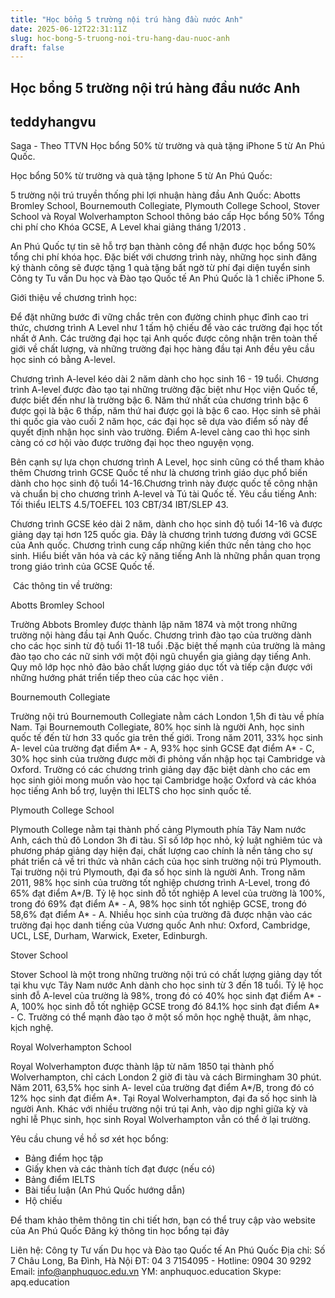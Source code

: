 ```yaml
---
title: "Học bổng 5 trường nội trú hàng đầu nước Anh"
date: 2025-06-12T22:31:11Z
slug: hoc-bong-5-truong-noi-tru-hang-dau-nuoc-anh
draft: false
---
```


## Học bổng 5 trường nội trú hàng đầu nước Anh

## teddyhangvu

Saga - Theo TTVN
Học bổng 50% từ trường và quà tặng iPhone 5 từ An Phú Quốc.

Học bổng 50% từ trường và quà tặng Iphone 5 từ An Phú Quốc:
 
5 trường nội trú truyền thống phi lợi nhuận hàng đầu Anh Quốc: Abotts Bromley School, Bournemouth Collegiate, Plymouth College School, Stover School và Royal Wolverhampton School thông báo cấp Học bổng 50% Tổng chi phí cho Khóa GCSE, A Level khai giảng tháng 1/2013 .

An Phú Quốc tự tin sẽ hỗ trợ bạn thành công để nhận được học bổng 50% tổng chi phí khóa học. Đặc biết với chương trình này, những học sinh đăng ký thành công sẽ được tặng 1 quà tặng bất ngờ từ phí đại diện tuyển sinh Công ty Tu vấn Du học và Đào tạo Quốc tế An Phú Quốc là 1 chiếc iPhone 5.
 
Giới thiệu về chương trình học:

Để đặt những bước đi vững chắc trên con đường chinh phục đỉnh cao tri thức, chương trình A Level như 1 tấm hộ chiếu để vào các trường đại học tốt nhất ở Anh. Các trường đại học tại Anh quốc được công nhận trên toàn thế giới về chất lượng, và những trường đại học hàng đầu tại Anh đều yêu cầu học sinh có bằng A-level.

Chương trình A-level kéo dài 2 năm dành cho học sinh 16 - 19 tuổi. Chương trình A-level được đào tạo tại những trường đặc biệt như Học viện Quốc tế, được biết đến như là trường bậc 6. Năm thứ nhất của chương trình bậc 6 được gọi là bậc 6 thấp, năm thứ hai được gọi là bậc 6 cao. Học sinh sẽ phải thi quốc gia vào cuối 2 năm học, các đại học sẽ dựa vào điểm số này để quyết định nhận học sinh vào trường. Điểm A-level càng cao thì học sinh càng có cơ hội vào được trường đại học theo nguyện vọng.

Bên cạnh sự lựa chọn chương trình A Level, học sinh cũng có thể tham khảo thêm Chương trình GCSE Quốc tế như là chương trình giáo dục phổ biến dành cho học sinh độ tuổi 14-16.Chương trình này được quốc tế công nhận và chuẩn bị cho chương trình A-level và Tú tài Quốc tế. Yêu cầu tiếng Anh: Tối thiểu IELTS 4.5/TOEFEL 103 CBT/34 IBT/SLEP 43.

Chương trình GCSE  kéo dài 2 năm, dành cho học sinh độ tuổi 14-16 và được giảng dạy tại hơn 125 quốc gia. Đây là chương trình tương đương với GCSE của Anh quốc. Chương trình cung cấp những kiến thức nền tảng cho học sinh. Hiểu biết văn hóa và các kỹ năng tiếng Anh là những phần quan trọng trong giáo trình của GCSE Quốc tế.
 
​ 
Các thông tin về trường: 

Abotts Bromley School

Trường Abbots Bromley được thành lập năm 1874 và một trong những trường nội hàng đầu tại Anh Quốc. Chương trình đào tạo của trường dành cho các học sinh từ độ tuổi 11-18 tuổi .Đặc biệt thế mạnh của trường là mảng đào tạo cho các nữ sinh với một đội ngũ chuyển gia giảng dạy tiếng Anh. Quy mô lớp học nhỏ đảo bảo chất lượng giáo dục tốt và tiếp cận được với những hướng phát triển tiếp theo của các học viên .

Bournemouth Collegiate

Trường nội trú Bournemouth Collegiate nằm cách London 1,5h đi tàu về phía Nam. Tại Bournemouth Collegiate, 80% học sinh là người Anh, học sinh quốc tế đến từ hơn 33 quốc gia trên thế giới. Trong năm 2011, 33% học sinh A- level của trường đạt điểm A* - A, 93% học sinh GCSE đạt điểm A* - C, 30% học sinh của trường được mời đi phỏng vấn nhập học tại Cambridge và Oxford. Trường có các chương trình giảng dạy đặc biệt dành cho các em học sinh giỏi mong muốn vào học tại Cambridge hoặc Oxford và các khóa học tiếng Anh bổ trợ, luyện thi IELTS cho học sinh quốc tế.

Plymouth College School

Plymouth College nằm tại thành phố cảng Plymouth phía Tây Nam nước Anh, cách thủ đô London 3h đi tàu. Sĩ số lớp học nhỏ, kỷ luật nghiêm túc và phương pháp giảng dạy hiện đại, chất lượng cao chính là nền tảng cho sự phát triển cả về tri thức và nhân cách của học sinh trường nội trú Plymouth. Tại trường nội trú Plymouth, đại đa số học sinh là người Anh. Trong năm 2011, 98% học sinh của trường tốt nghiệp chương trình A-Level, trong đó 65% đạt điểm A*/B. Tỷ lệ học sinh đỗ tốt nghiệp A level của trường là 100%, trong đó 69% đạt điểm A* - A, 98% học sinh tốt nghiệp GCSE, trong đó 58,6% đạt điểm A* - A. Nhiều học sinh của trường đã được nhận vào các trường đại học danh tiếng của Vương quốc Anh như: Oxford, Cambridge, UCL, LSE, Durham, Warwick, Exeter, Edinburgh.

Stover School

Stover School là một trong những trường nội trú có chất lượng giảng dạy tốt tại khu vực Tây Nam nước Anh dành cho học sinh từ 3 đến 18 tuổi. Tỷ lệ học sinh đỗ A-level của trường là 98%, trong đó có 40% học sinh đạt điểm A* - A, 100% học sinh đỗ tốt nghiệp GCSE trong đó 84.1% học sinh đạt điểm A* - C. Trường có thể mạnh đào tạo ở một số môn học nghệ thuật, âm nhạc, kịch nghệ.

Royal Wolverhampton School

Royal Wolverhampton được thành lập từ năm 1850 tại thành phố Wolverhampton, chỉ cách London 2 giờ đi tàu và cách Birmingham 30 phút. Năm 2011, 63,5% học sinh A- level của trường đạt điểm A*/B, trong đó có 12% học sinh đạt điểm A*. Tại Royal Wolverhampton, đại đa số học sinh là người Anh. Khác với nhiều trường nội trú tại Anh, vào dịp nghỉ giữa kỳ và nghỉ lễ Phục sinh, học sinh Royal Wolverhampton vẫn có thể ở lại trường.

Yêu cầu chung về hồ sơ xét học bổng:

- Bảng điểm học tập
- Giấy khen và các thành tích đạt được (nếu có)
- Bảng điểm IELTS
- Bài tiểu luận (An Phú Quốc hướng dẫn)
- Hộ chiếu

Để tham khảo thêm thông tin chi tiết hơn, bạn có thể truy cập vào website của An Phú Quốc
Đăng ký thông tin học bổng tại đây

Liên hệ: Công ty Tư vấn Du học và Đào tạo Quốc tế An Phú Quốc
Địa chỉ: Số 7 Châu Long, Ba Đình, Hà Nội
ĐT: 04 3 7154095 - Hotline: 0904 30 9292
Email: info@anphuquoc.edu.vn
YM: anphuquoc.education
Skype: apq.education